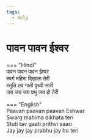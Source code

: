 ```yaml
---  
tags:  
  - Holy  
---  
```

# पावन पावन ईश्वर  

=== "Hindi"  
    पावन पावन पावन ईश्वर  
    स्वर्ग महिमा दिखाता तेरी  
    स्तुति तव गाती पृथ्वी सारी  
    जय जय जय प्रभु जय हो तेरी  

=== "English"  
    Paavan paavan paavan Eshwar  
    Swarg mahima dikhata teri  
    Stuti tav gaati prithvi saari  
    Jay jay jay prabhu jay ho teri  
